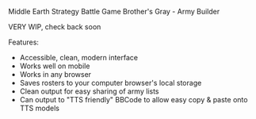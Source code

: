 Middle Earth Strategy Battle Game
Brother's Gray - Army Builder

VERY WIP, check back soon

Features:

- Accessible, clean, modern interface
- Works well on mobile
- Works in any browser
- Saves rosters to your computer browser's local storage
- Clean output for easy sharing of army lists
- Can output to "TTS friendly" BBCode to allow easy copy & paste onto TTS models
